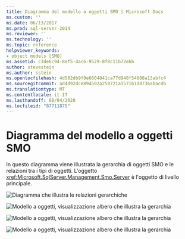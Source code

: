 ```yaml
---
title: Diagramma del modello a oggetti SMO | Microsoft Docs
ms.custom: ''
ms.date: 06/13/2017
ms.prod: sql-server-2014
ms.reviewer: ''
ms.technology: ''
ms.topic: reference
helpviewer_keywords:
- object models [SMO]
ms.assetid: c3de6c94-8ef5-4ac6-9529-8f8c11b72ebb
author: stevestein
ms.author: sstein
ms.openlocfilehash: 4d582db9f9e6604841ca77d948f54608a13abfc4
ms.sourcegitcommit: ad4d92dce894592a259721a1571b1d8736abacdb
ms.translationtype: MT
ms.contentlocale: it-IT
ms.lasthandoff: 08/04/2020
ms.locfileid: "87711875"
---
```

# <a name="smo-object-model-diagram"></a>Diagramma del modello a oggetti SMO
  In questo diagramma viene illustrata la gerarchia di oggetti SMO e le relazioni tra i tipi di oggetti. L'oggetto <xref:Microsoft.SqlServer.Management.Smo.Server> è l'oggetto di livello principale.  
  
 ![Diagramma che illustra le relazioni gerarchiche](../../../2014/database-engine/dev-guide/media/object-diagram.gif "Diagramma che illustra le relazioni gerarchiche")  
  
 ![Modello a oggetti, visualizzazione albero che illustra la gerarchia](../../../2014/database-engine/dev-guide/media/object-diagram-02.gif "Modello a oggetti, visualizzazione albero che illustra la gerarchia")  
  
 ![Modello a oggetti, visualizzazione albero che illustra la gerarchia](../../../2014/database-engine/dev-guide/media/object-diagram-03.gif "Modello a oggetti, visualizzazione albero che illustra la gerarchia")  
  
 ![Modello a oggetti, visualizzazione albero che illustra la gerarchia](../../../2014/database-engine/dev-guide/media/object-diagram-04.gif "Modello a oggetti, visualizzazione albero che illustra la gerarchia")  
  
  
